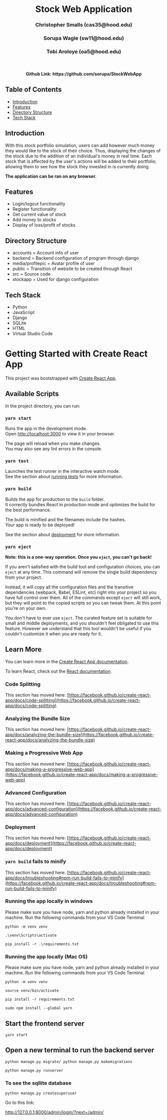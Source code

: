 <h1 align="center">Stock Web Application</h1> 

<h3 align="center">Christopher Smalls (cas35@hood.edu)</h3>
<h3 align="center">Sorupa Wagle (sw11@hood.edu)</h3>
<h3 align="center">Tobi Aroloye (oa5@hood.edu)</h3>
<br>
<h4 align="center">Github Link: https://github.com/sorupa/StockWebApp</h4>

## Table of Contents 
- [Introduction](#introduction) 
- [Features](#features)
- [Directory Structure](#directory-structure)
- [Tech Stack](#tech-stack)

## Introduction
With this stock portfolio simulation, users can add however much money they would like to the stock of their choice. Thus, displaying the changes of the stock due to the addition of an individual's money in real time. Each stock that is affected by the user's actions will be added to their portfolio; allowing them to see how the stock they invested in is currently doing.   

**The application can be ran on any browser.**

## Features
* Login/logout functionality
* Register functionality
* Get current value of stock
* Add money to stocks 
* Display of loss/profit of stocks

## Directory Structure
* accounts = Account info of user
* backend = Backend configuration of program through django
* media/profilepic = Avatar profile of user
* public = Transition of website to be created through React 
* src = Source code
* stockapp = Used for django configuration

## Tech Stack
* Python
* JavaScript
* Django
* SQLite
* HTML
* Virtual Studio Code

# Getting Started with Create React App

This project was bootstrapped with [Create React App](https://github.com/facebook/create-react-app).

## Available Scripts

In the project directory, you can run:

### `yarn start`

Runs the app in the development mode.\
Open [http://localhost:3000](http://localhost:3000) to view it in your browser.

The page will reload when you make changes.\
You may also see any lint errors in the console.

### `yarn test`

Launches the test runner in the interactive watch mode.\
See the section about [running tests](https://facebook.github.io/create-react-app/docs/running-tests) for more information.

### `yarn build`

Builds the app for production to the `build` folder.\
It correctly bundles React in production mode and optimizes the build for the best performance.

The build is minified and the filenames include the hashes.\
Your app is ready to be deployed!

See the section about [deployment](https://facebook.github.io/create-react-app/docs/deployment) for more information.

### `yarn eject`

**Note: this is a one-way operation. Once you `eject`, you can't go back!**

If you aren't satisfied with the build tool and configuration choices, you can `eject` at any time. This command will remove the single build dependency from your project.

Instead, it will copy all the configuration files and the transitive dependencies (webpack, Babel, ESLint, etc) right into your project so you have full control over them. All of the commands except `eject` will still work, but they will point to the copied scripts so you can tweak them. At this point you're on your own.

You don't have to ever use `eject`. The curated feature set is suitable for small and middle deployments, and you shouldn't feel obligated to use this feature. However we understand that this tool wouldn't be useful if you couldn't customize it when you are ready for it.

## Learn More

You can learn more in the [Create React App documentation](https://facebook.github.io/create-react-app/docs/getting-started).

To learn React, check out the [React documentation](https://reactjs.org/).

### Code Splitting

This section has moved here: [https://facebook.github.io/create-react-app/docs/code-splitting](https://facebook.github.io/create-react-app/docs/code-splitting)

### Analyzing the Bundle Size

This section has moved here: [https://facebook.github.io/create-react-app/docs/analyzing-the-bundle-size](https://facebook.github.io/create-react-app/docs/analyzing-the-bundle-size)

### Making a Progressive Web App

This section has moved here: [https://facebook.github.io/create-react-app/docs/making-a-progressive-web-app](https://facebook.github.io/create-react-app/docs/making-a-progressive-web-app)

### Advanced Configuration

This section has moved here: [https://facebook.github.io/create-react-app/docs/advanced-configuration](https://facebook.github.io/create-react-app/docs/advanced-configuration)

### Deployment

This section has moved here: [https://facebook.github.io/create-react-app/docs/deployment](https://facebook.github.io/create-react-app/docs/deployment)

### `yarn build` fails to minify

This section has moved here: [https://facebook.github.io/create-react-app/docs/troubleshooting#npm-run-build-fails-to-minify](https://facebook.github.io/create-react-app/docs/troubleshooting#npm-run-build-fails-to-minify)

### Running the app locally in windows
Please make sure you have node, yarn and python already installed in your machine.
Run the following commands from your VS Code Terminal

    python -m venv venv

    .\venv\Scripts\activate

    pip install -r .\requirements.txt

### Running the app locally (Mac OS)
Please make sure you have node, yarn and python already installed in your machine.
Run the following commands from your VS Code Terminal

    python -m venv venv
    
    source venv/bin/activate
    
    pip install -r requirements.txt
    
    sudo npm install --global yarn

## Start the frontend server
    yarn start 
## Open a new terminal to run the backend server

    python manage.py migrate/ python manage.py makemigrations

    python manage.py runserver

### To see the sqllite database
    python manage.py createsuperuser

Go to this link: 

http://127.0.0.1:8000/admin/login/?next=/admin/

